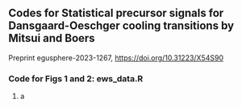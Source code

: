 ## Codes for Statistical precursor signals for Dansgaard-Oeschger cooling transitions by Mitsui and Boers
Preprint egusphere-2023-1267, https://doi.org/10.31223/X54S90
### Code for Figs 1 and 2: ews_data.R
1. a
